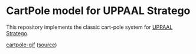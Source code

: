 # CartPole model for UPPAAL Stratego

This repository implements the classic cart-pole system for [UPPAAL
Stratego](https://people.cs.aau.dk/~marius/stratego/). 

[cartpole-gif](./reinforcement-learning-cartpole-v0.gif)
([source](https://tenor.com/view/reinforcement-learning-cartpole-v0-tensorflow-open-ai-gif-18474251))
